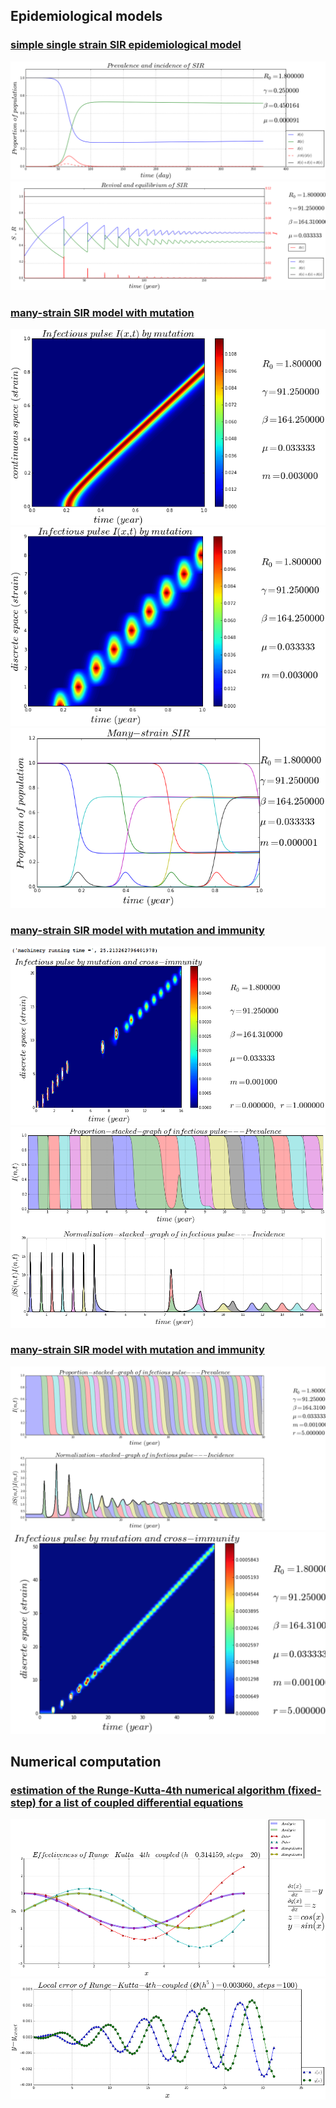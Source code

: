## Epidemiological models

### [simple single strain SIR epidemiological model](http://nbviewer.ipython.org/github/alvason/infectious-pulse/blob/master/sir/sir.ipynb)
![](sir/figure/sir.png)
![](sir/figure/revivalSIR.png)

### [many-strain SIR model with mutation](http://nbviewer.ipython.org/github/alvason/infectious-pulse/blob/master/sir-array/sir_array_mutation.ipynb)
![](sir-array/figure/infectious-pulse-mutation-continuous.png)
![](sir-array/figure/infectious-pulse-mutation-discrete.png)
![](sir-array/figure/many-strain-SIR.png)

### [many-strain SIR model with mutation and immunity](http://nbviewer.ipython.org/github/alvason/infectious-pulse/blob/master/sir-array/sir_array_mutation_immunity_event.ipynb)
![](sir-array/figure/infectious-pulse-mutation-immunity-event.png)
![](sir-array/figure/infectious-pulse-mutation-immunity-event-stacked.png)

### [many-strain SIR model with mutation and immunity](http://nbviewer.ipython.org/github/alvason/infectious-pulse/blob/master/sir-array/sir_array_immunity.ipynb)
![](sir-array/figure/infectious-pulse-prevalence-incidence.png)
![](sir-array/figure/infectious-pulse-mutation-immunity-discrete.png)

## Numerical computation

### [estimation of the Runge-Kutta-4th numerical algorithm (fixed-step) for a list of coupled differential equations](http://nbviewer.ipython.org/github/alvason/infectious-pulse/blob/master/sir/runge_kutta.ipynb)
![](sir/figure/effectivenessRK4.png)
![](sir/figure/errorRK4.png)

